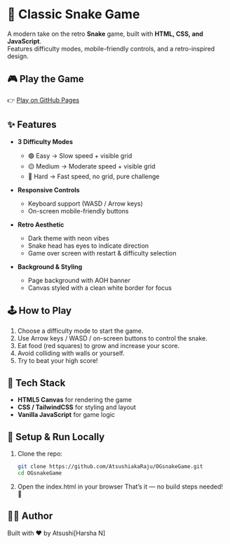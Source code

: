# 🐍 Classic Snake Game  

A modern take on the retro **Snake** game, built with **HTML, CSS, and JavaScript**.  
Features difficulty modes, mobile-friendly controls, and a retro-inspired design.  

## 🎮 Play the Game  
👉 [Play on GitHub Pages](https://atsushiakaraju.github.io/OGsnakeGame/)  

## ✨ Features  
- **3 Difficulty Modes**  
  - 🟢 Easy → Slow speed + visible grid  
  - 🟡 Medium → Moderate speed + visible grid  
  - 🔴 Hard → Fast speed, no grid, pure challenge  

- **Responsive Controls**  
  - Keyboard support (WASD / Arrow keys)  
  - On-screen mobile-friendly buttons  

- **Retro Aesthetic**  
  - Dark theme with neon vibes  
  - Snake head has eyes to indicate direction  
  - Game over screen with restart & difficulty selection  

- **Background & Styling**  
  - Page background with AOH banner
  - Canvas styled with a clean white border for focus  

## 🕹️ How to Play  
1. Choose a difficulty mode to start the game.  
2. Use Arrow keys / WASD / on-screen buttons to control the snake.  
3. Eat food (red squares) to grow and increase your score.  
4. Avoid colliding with walls or yourself.  
5. Try to beat your high score!  

## 🚀 Tech Stack  
- **HTML5 Canvas** for rendering the game  
- **CSS / TailwindCSS** for styling and layout  
- **Vanilla JavaScript** for game logic  

## 📂 Setup & Run Locally  
1. Clone the repo:  
   ```bash
   git clone https://github.com/AtsushiakaRaju/OGsnakeGame.git
   cd OGsnakeGame
2. Open the index.html in your browser
   That’s it — no build steps needed! 🎉

## 🧑‍💻 Author
  Built with ❤️ by Atsushi[Harsha N]
